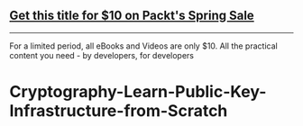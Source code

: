 ## [Get this title for $10 on Packt's Spring Sale](https://www.packt.com/V16819?utm_source=github&utm_medium=packt-github-repo&utm_campaign=spring_10_dollar_2022)
-----
For a limited period, all eBooks and Videos are only $10. All the practical content you need \- by developers, for developers

# Cryptography-Learn-Public-Key-Infrastructure-from-Scratch